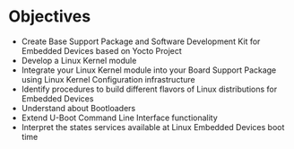 # Objectives

- Create Base Support Package and Software Development Kit for Embedded Devices based on Yocto Project
- Develop a Linux Kernel module
- Integrate your Linux Kernel module into your Board Support Package using Linux Kernel Configuration infrastructure
- Identify procedures to build different flavors of Linux distributions for Embedded Devices
- Understand about Bootloaders
- Extend U-Boot Command Line Interface functionality
- Interpret the states services available at Linux Embedded Devices boot time 